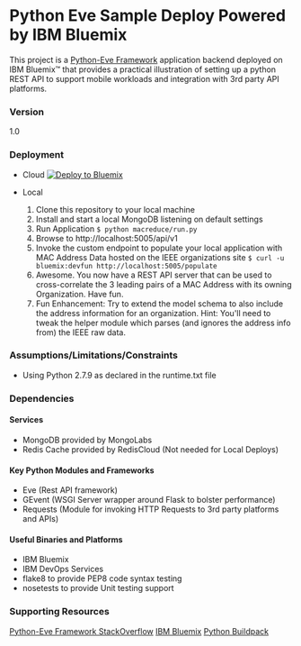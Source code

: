 # Python Eve Sample Deploy Powered by IBM Bluemix

This project is a [Python-Eve Framework](http://python-eve.org/) application backend deployed on IBM Bluemix&trade; that provides a practical illustration of setting up a python REST API to support mobile workloads and integration with 3rd party API platforms.

### Version
1.0

### Deployment
- Cloud
[![Deploy to Bluemix](https://bluemix.net/deploy/button.png)](https://bluemix.net/deploy?repository=https://github.com/ibmjstart/bluemix-python-eve-sample.git)

- Local
  1. Clone this repository to your local machine
  2. Install and start a local MongoDB listening on default settings
  3. Run Application
     `$ python macreduce/run.py`
  4. Browse to http://localhost:5005/api/v1
  5. Invoke the custom endpoint to populate your local application with MAC Address Data hosted on the IEEE organizations site
     `$ curl -u bluemix:devfun http://localhost:5005/populate`
  6. Awesome.  You now have a REST API server that can be used to cross-correlate the 3 leading pairs of a MAC Address with its owning Organization.  Have fun.
  7. Fun Enhancement:  Try to extend the model schema to also include the address information for an organization.  Hint: You'll need to tweak the helper module which parses (and ignores the address info from) the IEEE raw data.

### Assumptions/Limitations/Constraints
- Using Python 2.7.9 as declared in the runtime.txt file

### Dependencies
#### Services
- MongoDB provided by MongoLabs
- Redis Cache provided by RedisCloud (Not needed for Local Deploys)

#### Key Python Modules and Frameworks
- Eve (Rest API framework)
- GEvent (WSGI Server wrapper around Flask to bolster performance)
- Requests (Module for invoking HTTP Requests to 3rd party platforms and APIs)

#### Useful Binaries and Platforms
- IBM Bluemix
- IBM DevOps Services
- flake8 to provide PEP8 code syntax testing
- nosetests to provide Unit testing support

### Supporting Resources
[Python-Eve Framework StackOverflow](http://stackoverflow.com/questions/tagged/eve)
[IBM Bluemix](https://www.bluemix.net)
[Python Buildpack](https://github.com/cloudfoundry/python-buildpack)
